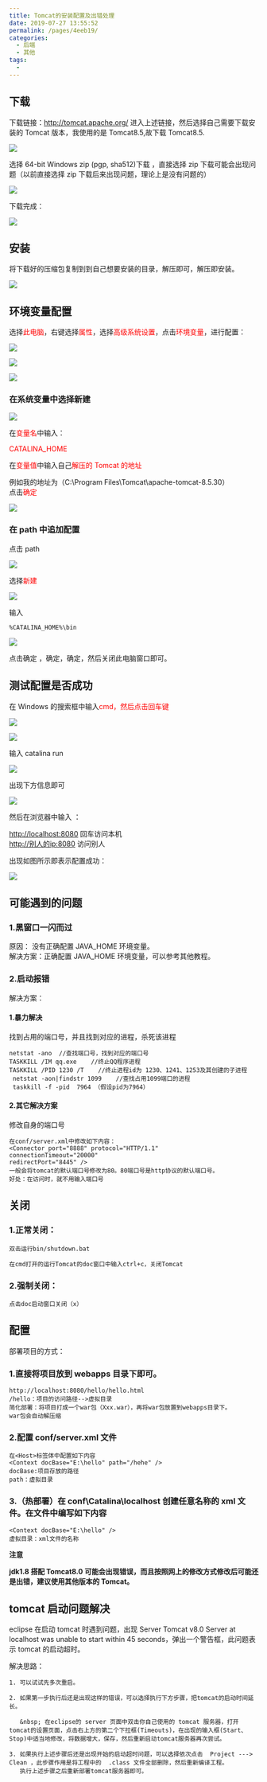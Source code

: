 ```yaml
---
title: Tomcat的安装配置及出错处理
date: 2019-07-27 13:55:52
permalink: /pages/4eeb19/
categories:
  - 后端
  - 其他
tags:
  -
---
```


## 下载

下载链接：<http://tomcat.apache.org/>
进入上述链接，然后选择自己需要下载安装的 Tomcat 版本，我使用的是 Tomcat8.5,故下载 Tomcat8.5.

<!-- ![](https://cdn.jsdelivr.net/gh/gujunling/PicGo-image/test/1722264-20190727133746563-398273770.png) -->

![](https://gitee.com/gujunling/pic-go-image/raw/master/test/1722264-20190727133746563-398273770.png)

选择 64-bit Windows zip (pgp, sha512)下载 ，直接选择 zip 下载可能会出现问题（以前直接选择 zip 下载后来出现问题，理论上是没有问题的）

<!-- ![](https://cdn.jsdelivr.net/gh/gujunling/PicGo-image/test/1722264-20200103141341351-597172873.png) -->

![](https://gitee.com/gujunling/pic-go-image/raw/master/test/1722264-20200103141341351-597172873.png)

下载完成：

<!-- ![](https://cdn.jsdelivr.net/gh/gujunling/PicGo-image/test/1722264-20190727134533395-461412391.png) -->

![](https://gitee.com/gujunling/pic-go-image/raw/master/test/1722264-20190727134533395-461412391.png)

## 安装

将下载好的压缩包复制到到自己想要安装的目录，解压即可，解压即安装。

<!-- ![](https://cdn.jsdelivr.net/gh/gujunling/PicGo-image/test/1722264-20190727134556661-637872403.png) -->

![](https://gitee.com/gujunling/pic-go-image/raw/master/test/1722264-20190727134556661-637872403.png)

## 环境变量配置

选择<font color = red >此电脑</font>，右键选择<font color = red >属性</font>，选择<font color = red >高级系统设置</font>，点击<font color = red >环境变量</font>，进行配置：

<!-- ![](https://cdn.jsdelivr.net/gh/gujunling/PicGo-image/test/1722264-20190727134610779-89818729.png) -->

![](https://gitee.com/gujunling/pic-go-image/raw/master/test/1722264-20190727134610779-89818729.png)

<!-- ![](https://cdn.jsdelivr.net/gh/gujunling/PicGo-image/test/1722264-20190727134618958-466997541.png) -->

![](https://gitee.com/gujunling/pic-go-image/raw/master/test/1722264-20190727134618958-466997541.png)

<!-- ![](https://cdn.jsdelivr.net/gh/gujunling/PicGo-image/test/1722264-20190727134624717-1058297757.png) -->

![](https://gitee.com/gujunling/pic-go-image/raw/master/test/1722264-20190727134624717-1058297757.png)

### 在系统变量中选择新建

<!-- ![](https://cdn.jsdelivr.net/gh/gujunling/PicGo-image/test/1722264-20190727134642209-76606195.png) -->

![](https://gitee.com/gujunling/pic-go-image/raw/master/test/1722264-20190727134642209-76606195.png)

在<font color = red >变量名</font>中输入：

<font color= red >CATALINA_HOME</font>

在<font color= red >变量值</font>中输入自己<font color = red >解压的 Tomcat 的地址</font>

例如我的地址为（C:\Program Files\Tomcat\apache-tomcat-8.5.30）  
点击<font color= red>确定</font>

<!-- ![](https://cdn.jsdelivr.net/gh/gujunling/PicGo-image/test/1722264-20190727134705456-913750370.png) -->

![](https://gitee.com/gujunling/pic-go-image/raw/master/test/1722264-20190727134705456-913750370.png)

### 在 path 中追加配置

点击 path

<!-- ![](https://cdn.jsdelivr.net/gh/gujunling/PicGo-image/test/1722264-20190727134803109-330506514.png) -->

![](https://gitee.com/gujunling/pic-go-image/raw/master/test/1722264-20190727134803109-330506514.png)

选择<font color = red >新建</font>

<!-- ![](https://cdn.jsdelivr.net/gh/gujunling/PicGo-image/test/1722264-20190727134823291-1656317876.png) -->

![](https://gitee.com/gujunling/pic-go-image/raw/master/test/1722264-20190727134823291-1656317876.png)

输入

    %CATALINA_HOME%\bin

<!-- ![](https://cdn.jsdelivr.net/gh/gujunling/PicGo-image/test/1722264-20190727134857018-1707022752.png) -->

![](https://gitee.com/gujunling/pic-go-image/raw/master/test/1722264-20190727134857018-1707022752.png)

点击确定 ，确定，确定，然后关闭此电脑窗口即可。

## 测试配置是否成功

在 Windows 的搜索框中输入<font color = red >cmd，然后点击回车键</font>

<!-- ![](https://cdn.jsdelivr.net/gh/gujunling/PicGo-image/test/1722264-20190727134920908-1745903831.png) -->

![](https://gitee.com/gujunling/pic-go-image/raw/master/test/1722264-20190727134920908-1745903831.png)

<!-- ![](https://cdn.jsdelivr.net/gh/gujunling/PicGo-image/test/1722264-20190727134933371-217971768.png) -->

![](https://gitee.com/gujunling/pic-go-image/raw/master/test/1722264-20190727134933371-217971768.png)

输入
catalina run

<!-- ![](https://cdn.jsdelivr.net/gh/gujunling/PicGo-image/test/1722264-20190727134959608-298558784.png) -->

![](https://gitee.com/gujunling/pic-go-image/raw/master/test/1722264-20190727134959608-298558784.png)

出现下方信息即可

<!-- ![](https://cdn.jsdelivr.net/gh/gujunling/PicGo-image/test/1722264-20190727135008728-656254912.png) -->

![](https://gitee.com/gujunling/pic-go-image/raw/master/test/1722264-20190727135008728-656254912.png)

然后在浏览器中输入 ：

<http://localhost:8080> 回车访问本机  
<http://别人的ip:8080> 访问别人

出现如图所示即表示配置成功：

<!-- ![](https://cdn.jsdelivr.net/gh/gujunling/PicGo-image/test/1722264-20190727135029215-1883857490.png) -->

![](https://gitee.com/gujunling/pic-go-image/raw/master/test/1722264-20190727135029215-1883857490.png)

## 可能遇到的问题

### 1.黑窗口一闪而过

原因： 没有正确配置 JAVA_HOME 环境变量。  
解决方案：正确配置 JAVA_HOME 环境变量，可以参考其他教程。

### 2.启动报错

解决方案：

#### 1.暴力解决

找到占用的端口号，并且找到对应的进程，杀死该进程

    netstat -ano  //查找端口号，找到对应的端口号
    TASKKILL /IM qq.exe    //终止QQ程序进程
    TASKKILL /PID 1230 /T    //终止进程id为 1230、1241、1253及其创建的子进程
     netstat -aon|findstr 1099    //查找占用1099端口的进程
     taskkill -f -pid  7964 （假设pid为7964）

#### 2.其它解决方案

修改自身的端口号

    在conf/server.xml中修改如下内容：
    <Connector port="8888" protocol="HTTP/1.1"
    connectionTimeout="20000"
    redirectPort="8445" />
    一般会将tomcat的默认端口号修改为80。80端口号是http协议的默认端口号。
    好处：在访问时，就不用输入端口号

## 关闭

### 1.正常关闭：

```
双击运行bin/shutdown.bat

在cmd打开的运行Tomcat的doc窗口中输入ctrl+c，关闭Tomcat
```

### 2.强制关闭：

```
点击doc启动窗口关闭（x）
```

## 配置

部署项目的方式：

### 1.直接将项目放到 webapps 目录下即可。

    http://localhost:8080/hello/hello.html
    /hello：项目的访问路径-->虚拟目录
    简化部署：将项目打成一个war包（Xxx.war），再将war包放置到webapps目录下。
    war包会自动解压缩

### 2.配置 conf/server.xml 文件

    在<Host>标签体中配置如下内容
    <Context docBase="E:\hello" path="/hehe" />
    docBase:项目存放的路径
    path：虚拟目录

### 3.（热部署）在 conf\Catalina\localhost 创建任意名称的 xml 文件。在文件中编写如下内容

    <Context docBase="E:\hello" />
    虚拟目录：xml文件的名称

**注意**

**jdk1.8 搭配 Tomcat8.0 可能会出现错误，而且按照网上的修改方式修改后可能还是出错，建议使用其他版本的 Tomcat。**

## tomcat 启动问题解决

eclipse 在启动 tomcat 时遇到问题，出现 Server Tomcat v8.0 Server at localhost was unable to start within 45 seconds，弹出一个警告框，此问题表示 tomcat 的启动超时。

解决思路：

```
1. 可以试试先多次重启。

2. 如果第一步执行后还是出现这样的错误，可以选择执行下方步骤，把tomcat的启动时间延长。

   &nbsp; 在eclipse的 server 页面中双击你自己使用的 tomcat 服务器，打开tomcat的设置页面，点击右上方的第二个下拉框(Timeouts)，在出现的输入框(Start、Stop)中适当地修改，将数据增大，保存，然后重新启动tomcat服务器再次尝试。

3. 如果执行上述步骤后还是出现开始的启动超时问题，可以选择依次点击  Project ---> Clean ，此步骤作用是将工程中的  .class 文件全部删除，然后重新编译工程。
   执行上述步骤之后重新部署tomcat服务器即可。
```
